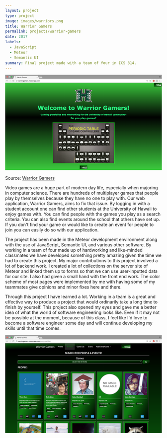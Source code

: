 ```yaml
---
layout: project
type: project
image: images/warriors.png
title: Warrior Gamers
permalink: projects/warrior-gamers
date: 2017
labels:
  - JavaScript
  - Meteor
  - Semantic UI
summary: Final project made with a team of four in ICS 314.
---
```

<div>
  <img class="ui medium left floated image" src="../images/landing_page.png">
</div>

Source: <a href="https://314gb.github.io/">Warrior Gamers</a>

Video games are a huge part of modern day life, especially when majoring in computer science. There are hundreds
of multiplayer games that people play by themselves because they have no one to play with. Our web application,
Warrior Gamers, aims to fix that issue. By logging in with a student account one can find other students at the University
of Hawaii to enjoy games with. You can find people with the games you play as a search criteria. You can also find
events around the school that others have set up. If you don't find your game or would like to create an event for
people to join you can easily do so with our application.

The project has been made in the Meteor development environment along with the use of JavaScript, Semantic UI,
and various other software. By working in a team of four made up of hardworking and like-minded classmates we
have developed something pretty amazing given the time we had to create this project. My major contributions to
this project involved a lot of backend work. I created a lot of collections on the server site of Meteor and linked
them up to forms so that we can use user-inputted data for our site. I also had given a small hand with the front end work.
The color scheme of most pages were implemented by me with having some of my teammates give opinions and minor fixes
here and there.

Through this project I have learned a lot. Working in a team is a great and effective way to produce a project that would
ordinarily take a long time to finish by yourself. This project also opened my eyes and gave me a better idea of what the world
of software engineering looks like. Even if it may not be possible at the moment, because of this class, I feel like I'd love to
become a software engineer some day and will continue developing my skills until that time comes.

<div>
  <img class="ui medium left floated image" src="../images/search.png">
</div>
